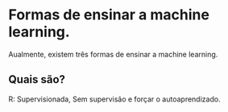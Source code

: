 # Formas de ensinar a machine learning.

Aualmente, existem três formas de ensinar a machine learning.

## Quais são?

R: Supervisionada, Sem supervisão e forçar o autoaprendizado.
